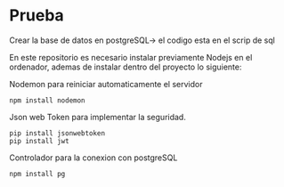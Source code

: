 # Prueba
Crear la base de datos en postgreSQL-> el codigo esta en el scrip de sql

En este repositorio es necesario instalar previamente Nodejs en el ordenador, ademas de instalar dentro del proyecto lo siguiente:

Nodemon para reiniciar automaticamente el servidor

    npm install nodemon 
    
Json web Token para implementar la seguridad.

    pip install jsonwebtoken
    pip install jwt

Controlador para la conexion con postgreSQL

    npm install pg
